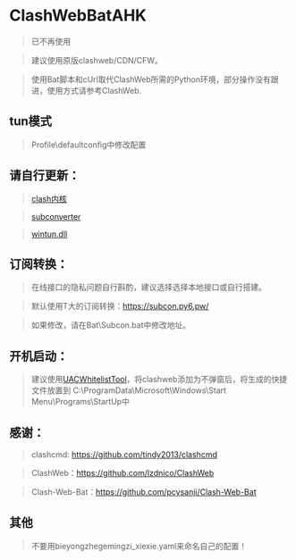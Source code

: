 # ClashWebBatAHK
> 已不再使用

>建议使用原版clashweb/CDN/CFW。

> 使用Bat脚本和cUrl取代ClashWeb所需的Python环境，部分操作没有跟进，使用方式请参考ClashWeb.
<!-- ## 直接下载，解压使用 -->

## tun模式
> Profile\defaultconfig中修改配置
    
 <!-- Tun模式请用管理打开ClashWeb.exe -->



## 请自行更新：
> [clash内核](https://github.com/Dreamacro/clash/releases/tag/premium)

> [subconverter](https://github.com/tindy2013/subconverter)

> [wintun.dll](https://www.wintun.net/)

<!-- > [curl](https://curl.se/windows/) -->
## 订阅转换：
> 在线接口的隐私问题自行斟酌，建议选择选择本地接口或自行搭建。

> 默认使用T大的订阅转换：https://subcon.py6.pw/

> 如果修改，请在Bat\Subcon.bat中修改地址。

## 开机启动：

> 建议使用[UACWhitelistTool](https://github.com/XIU2/UACWhitelistTool)，将clashweb添加为不弹窗后，将生成的快捷文件放置到 C:\ProgramData\Microsoft\Windows\Start Menu\Programs\StartUp中

## 感谢：

> clashcmd: https://github.com/tindy2013/clashcmd

> ClashWeb：https://github.com/lzdnico/ClashWeb

> Clash-Web-Bat：https://github.com/pcysanji/Clash-Web-Bat

## 其他
> 不要用bieyongzhegemingzi_xiexie.yaml来命名自己的配置！
